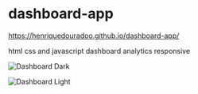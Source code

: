 # dashboard-app
https://henriquedouradoo.github.io/dashboard-app/
  

html css and javascript
dashboard analytics responsive

![Dashboard Dark](https://github.com/henriquedouradoo/dashboard-app/assets/125815196/3da6ed14-9c1f-41c0-8cb1-0b2dbcc2c1f8)

![Dashboard Light](https://github.com/henriquedouradoo/dashboard-app/assets/125815196/818e9dab-13f3-49df-8ab4-efb17377e639)
